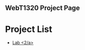 ## WebT1320 Project Page

<h1>Project List</h1>

<ul>
    <li><a href="Lab 2/index.html" target="_blank">Lab <2/a>
<ul>